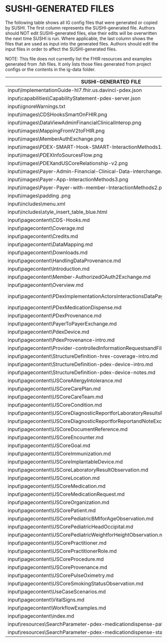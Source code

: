 # SUSHI-GENERATED FILES #

The following table shows all IG config files that were generated or copied by SUSHI.  The first column
represents the SUSHI-generated file. Authors should NOT edit SUSHI-generated files, else their edits will
be overwritten the next time SUSHI is run. Where applicable, the last column shows the files that are used
as input into the generated files. Authors should edit the input files in order to affect the SUSHI-generated
files.

NOTE: This file does not currently list the FHIR resources and examples generated from .fsh files. It only
lists those files generated from project configs or the contents in the ig-data folder.

| SUSHI-GENERATED FILE                                                            | ACTION    | INPUT FILE(S)                                                                               |
| ------------------------------------------------------------------------------- | --------- | ------------------------------------------------------------------------------------------- |
| input\ImplementationGuide-hl7.fhir.us.davinci-pdex.json                         | generated | fsh\config.yaml, {all input resources and pages}                                            |
| input\capabilities\CapabilityStatement-pdex-server.json                         | copied    | fsh\ig-data\input\capabilities\StructureDefinition-capabilitystatement-pdex-server.json     |
| input\ignoreWarnings.txt                                                        | copied    | fsh\ig-data\input\ignoreWarnings.txt                                                        |
| input\images\CDSHooksSmartOnFHIR.png                                            | copied    | fsh\ig-data\input\images\CDSHooksSmartOnFHIR.png                                            |
| input\images\DataViewAdminFinancialClinicalInterop.png                          | copied    | fsh\ig-data\input\images\DataViewAdminFinancialClinicalInterop.png                          |
| input\images\MappingFromV2toFHIR.png                                            | copied    | fsh\ig-data\input\images\MappingFromV2toFHIR.png                                            |
| input\images\MemberAuthExchange.png                                             | copied    | fsh\ig-data\input\images\MemberAuthExchange.png                                             |
| input\images\PDEX-SMART-Hook-SMART-InteractionMethods1.png                      | copied    | fsh\ig-data\input\images\PDEX-SMART-Hook-SMART-InteractionMethods1.png                      |
| input\images\PDEXInfoSourcesFlow.png                                            | copied    | fsh\ig-data\input\images\PDEXInfoSourcesFlow.png                                            |
| input\images\PDEXandUSCoreRelationship-v2.png                                   | copied    | fsh\ig-data\input\images\PDEXandUSCoreRelationship-v2.png                                   |
| input\images\Payer-Admin-Financial-Clinical-Data-interchange.png                | copied    | fsh\ig-data\input\images\Payer-Admin-Financial-Clinical-Data-interchange.png                |
| input\images\Payer-App-InteractionMethods3.png                                  | copied    | fsh\ig-data\input\images\Payer-App-InteractionMethods3.png                                  |
| input\images\Payer-Payer-with-member-InteractionMethods2.png                    | copied    | fsh\ig-data\input\images\Payer-Payer-with-member-InteractionMethods2.png                    |
| input\images\padding .png                                                       | copied    | fsh\ig-data\input\images\padding .png                                                       |
| input\includes\menu.xml                                                         | copied    | fsh\ig-data\input\includes\menu.xml                                                         |
| input\includes\style_insert_table_blue.html                                     | copied    | fsh\ig-data\input\includes\style_insert_table_blue.html                                     |
| input\pagecontent\CDS-Hooks.md                                                  | copied    | fsh\ig-data\input\pagecontent\CDS-Hooks.md                                                  |
| input\pagecontent\Coverage.md                                                   | copied    | fsh\ig-data\input\pagecontent\Coverage.md                                                   |
| input\pagecontent\Credits.md                                                    | copied    | fsh\ig-data\input\pagecontent\Credits.md                                                    |
| input\pagecontent\DataMapping.md                                                | copied    | fsh\ig-data\input\pagecontent\DataMapping.md                                                |
| input\pagecontent\Downloads.md                                                  | copied    | fsh\ig-data\input\pagecontent\Downloads.md                                                  |
| input\pagecontent\HandlingDataProvenance.md                                     | copied    | fsh\ig-data\input\pagecontent\HandlingDataProvenance.md                                     |
| input\pagecontent\Introduction.md                                               | copied    | fsh\ig-data\input\pagecontent\Introduction.md                                               |
| input\pagecontent\Member-AuthorizedOAuth2Exchange.md                            | copied    | fsh\ig-data\input\pagecontent\Member-AuthorizedOAuth2Exchange.md                            |
| input\pagecontent\Overview.md                                                   | copied    | fsh\ig-data\input\pagecontent\Overview.md                                                   |
| input\pagecontent\PDexImplementationActorsInteractionsDataPayloadsandMethods.md | copied    | fsh\ig-data\input\pagecontent\PDexImplementationActorsInteractionsDataPayloadsandMethods.md |
| input\pagecontent\PDexMedicationDispense.md                                     | copied    | fsh\ig-data\input\pagecontent\PDexMedicationDispense.md                                     |
| input\pagecontent\PDexProvenance.md                                             | copied    | fsh\ig-data\input\pagecontent\PDexProvenance.md                                             |
| input\pagecontent\PayerToPayerExchange.md                                       | copied    | fsh\ig-data\input\pagecontent\PayerToPayerExchange.md                                       |
| input\pagecontent\PdexDevice.md                                                 | copied    | fsh\ig-data\input\pagecontent\PdexDevice.md                                                 |
| input\pagecontent\PdexProvenance-intro.md                                       | copied    | fsh\ig-data\input\pagecontent\PdexProvenance-intro.md                                       |
| input\pagecontent\Provider-controlledInformationRequestsandFiltering.md         | copied    | fsh\ig-data\input\pagecontent\Provider-controlledInformationRequestsandFiltering.md         |
| input\pagecontent\StructureDefinition-hrex-coverage-intro.md                    | copied    | fsh\ig-data\input\pagecontent\StructureDefinition-hrex-coverage-intro.md                    |
| input\pagecontent\StructureDefinition-pdex-device-intro.md                      | copied    | fsh\ig-data\input\pagecontent\StructureDefinition-pdex-device-intro.md                      |
| input\pagecontent\StructureDefinition-pdex-device-notes.md                      | copied    | fsh\ig-data\input\pagecontent\StructureDefinition-pdex-device-notes.md                      |
| input\pagecontent\USCoreAllergyIntolerance.md                                   | copied    | fsh\ig-data\input\pagecontent\USCoreAllergyIntolerance.md                                   |
| input\pagecontent\USCoreCarePlan.md                                             | copied    | fsh\ig-data\input\pagecontent\USCoreCarePlan.md                                             |
| input\pagecontent\USCoreCareTeam.md                                             | copied    | fsh\ig-data\input\pagecontent\USCoreCareTeam.md                                             |
| input\pagecontent\USCoreCondition.md                                            | copied    | fsh\ig-data\input\pagecontent\USCoreCondition.md                                            |
| input\pagecontent\USCoreDiagnosticReportforLaboratoryResultsReporting.md        | copied    | fsh\ig-data\input\pagecontent\USCoreDiagnosticReportforLaboratoryResultsReporting.md        |
| input\pagecontent\USCoreDiagnosticReportforReportandNoteExchange.md             | copied    | fsh\ig-data\input\pagecontent\USCoreDiagnosticReportforReportandNoteExchange.md             |
| input\pagecontent\USCoreDocumentReference.md                                    | copied    | fsh\ig-data\input\pagecontent\USCoreDocumentReference.md                                    |
| input\pagecontent\USCoreEncounter.md                                            | copied    | fsh\ig-data\input\pagecontent\USCoreEncounter.md                                            |
| input\pagecontent\USCoreGoal.md                                                 | copied    | fsh\ig-data\input\pagecontent\USCoreGoal.md                                                 |
| input\pagecontent\USCoreImmunization.md                                         | copied    | fsh\ig-data\input\pagecontent\USCoreImmunization.md                                         |
| input\pagecontent\USCoreImplantableDevice.md                                    | copied    | fsh\ig-data\input\pagecontent\USCoreImplantableDevice.md                                    |
| input\pagecontent\USCoreLaboratoryResultObservation.md                          | copied    | fsh\ig-data\input\pagecontent\USCoreLaboratoryResultObservation.md                          |
| input\pagecontent\USCoreLocation.md                                             | copied    | fsh\ig-data\input\pagecontent\USCoreLocation.md                                             |
| input\pagecontent\USCoreMedication.md                                           | copied    | fsh\ig-data\input\pagecontent\USCoreMedication.md                                           |
| input\pagecontent\USCoreMedicationRequest.md                                    | copied    | fsh\ig-data\input\pagecontent\USCoreMedicationRequest.md                                    |
| input\pagecontent\USCoreOrganization.md                                         | copied    | fsh\ig-data\input\pagecontent\USCoreOrganization.md                                         |
| input\pagecontent\USCorePatient.md                                              | copied    | fsh\ig-data\input\pagecontent\USCorePatient.md                                              |
| input\pagecontent\USCorePediatricBMIforAgeObservation.md                        | copied    | fsh\ig-data\input\pagecontent\USCorePediatricBMIforAgeObservation.md                        |
| input\pagecontent\USCorePediatricHeadOccipital.md                               | copied    | fsh\ig-data\input\pagecontent\USCorePediatricHeadOccipital.md                               |
| input\pagecontent\USCorePediatricWeightforHeightObservation.md                  | copied    | fsh\ig-data\input\pagecontent\USCorePediatricWeightforHeightObservation.md                  |
| input\pagecontent\USCorePractitioner.md                                         | copied    | fsh\ig-data\input\pagecontent\USCorePractitioner.md                                         |
| input\pagecontent\USCorePractitionerRole.md                                     | copied    | fsh\ig-data\input\pagecontent\USCorePractitionerRole.md                                     |
| input\pagecontent\USCoreProcedure.md                                            | copied    | fsh\ig-data\input\pagecontent\USCoreProcedure.md                                            |
| input\pagecontent\USCoreProvenance.md                                           | copied    | fsh\ig-data\input\pagecontent\USCoreProvenance.md                                           |
| input\pagecontent\USCorePulseOximetry.md                                        | copied    | fsh\ig-data\input\pagecontent\USCorePulseOximetry.md                                        |
| input\pagecontent\USCoreSmokingStatusObservation.md                             | copied    | fsh\ig-data\input\pagecontent\USCoreSmokingStatusObservation.md                             |
| input\pagecontent\UseCaseScenarios.md                                           | copied    | fsh\ig-data\input\pagecontent\UseCaseScenarios.md                                           |
| input\pagecontent\VitalSigns.md                                                 | copied    | fsh\ig-data\input\pagecontent\VitalSigns.md                                                 |
| input\pagecontent\WorkflowExamples.md                                           | copied    | fsh\ig-data\input\pagecontent\WorkflowExamples.md                                           |
| input\pagecontent\index.md                                                      | copied    | fsh\ig-data\input\pagecontent\index.md                                                      |
| input\resources\SearchParameter-pdex-medicationdispense-patient.json            | copied    | fsh\ig-data\input\resources\SearchParameter-pdex-medicationdispense-patient.json            |
| input\resources\SearchParameter-pdex-medicationdispense-status.json             | copied    | fsh\ig-data\input\resources\SearchParameter-pdex-medicationdispense-status.json             |